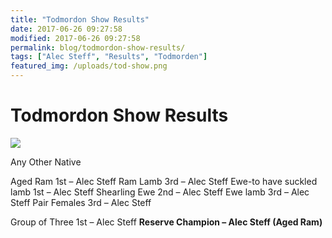 ```yaml
---
title: "Todmordon Show Results"
date: 2017-06-26 09:27:58
modified: 2017-06-26 09:27:58
permalink: blog/todmordon-show-results/
tags: ["Alec Steff", "Results", "Todmorden"]
featured_img: /uploads/tod-show.png
---
```


# Todmordon Show Results

![](/uploads/tod-show.png)

Any Other Native

Aged Ram 1st – Alec Steff
Ram Lamb 3rd – Alec Steff
Ewe-to have suckled lamb 1st – Alec Steff
Shearling Ewe 2nd – Alec Steff
Ewe lamb 3rd – Alec Steff
Pair Females 3rd – Alec Steff

Group of Three 1st – Alec Steff
**Reserve Champion – Alec Steff (Aged Ram)**
